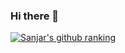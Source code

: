 ### Hi there 👋

<!--
**AndroidDeveloperSanjar/AndroidDeveloperSanjar** is a ✨ _special_ ✨ repository because its `README.md` (this file) appears on your GitHub profile.

Here are some ideas to get you started:

- 🔭 I’m currently working on ...
- 🌱 I’m currently learning ...
- 👯 I’m looking to collaborate on ...
- 🤔 I’m looking for help with ...
- 💬 Ask me about ...
- 📫 How to reach me: ...
- 😄 Pronouns: ...
- ⚡ Fun fact: ...
-->
[![Sanjar's github ranking](https://api.fizmasoft.uz/mcard/rank?username=AndroidDeveloperSanjar&country_code=uzbekistan&show_private=true)](https://github.com/AndroidDeveloperSanjar)
